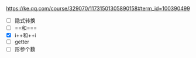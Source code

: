 https://ke.qq.com/course/329070/11731501305890158#term_id=100390499

- [ ] 隐式转换
- [ ] ==和===
- [x] i++和++i
- [ ] getter
- [ ] 形参个数